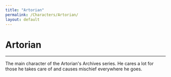 ```yaml
---
title: "Artorian"
permalink: /Characters/Artorian/
layout: default
---
```

# Artorian
---
The main character of the Artorian's Archives series. He cares a lot for those he takes care of and causes mischief everywhere he goes.




